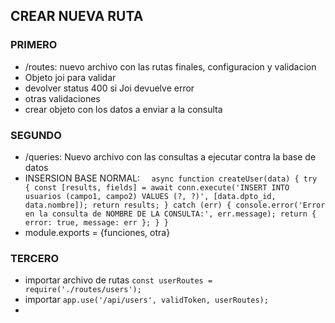 ## CREAR NUEVA RUTA

### PRIMERO
- /routes: nuevo archivo con las rutas finales, configuracion y validacion 
- Objeto joi para validar
- devolver status 400 si Joi devuelve error
- otras validaciones
- crear objeto con los datos a enviar a la consulta

### SEGUNDO
- /queries: Nuevo archivo con las consultas a ejecutar contra la base de datos
- INSERSION BASE NORMAL:
		`	async function createUser(data) {
			  try {
			    const [results, fields] = await conn.execute('INSERT INTO usuarios (campo1, campo2) VALUES (?, ?)',
			    [data.dpto_id, data.nombre]);
			    return results;
			  } catch (err) {
			    console.error('Error en la consulta de NOMBRE DE LA CONSULTA:', err.message);
			    return { error: true, message: err };
			  }
			}
		`
- module.exports = {funciones, otra}

### TERCERO
- importar archivo de rutas `const userRoutes = require('./routes/users');`
- importar `app.use('/api/users', validToken, userRoutes);`
- 
